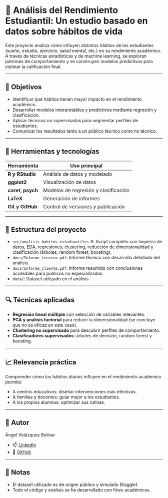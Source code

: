 # 🧠 Análisis del Rendimiento Estudiantil: Un estudio basado en datos sobre hábitos de vida

Este proyecto analiza cómo influyen distintos hábitos de los estudiantes (sueño, estudio, ejercicio, salud mental, etc.) en su rendimiento académico. A través de técnicas estadísticas y de machine learning, se exploran patrones de comportamiento y se construyen modelos predictivos para estimar la calificación final.

---

## 🎯 Objetivos

- Identificar qué hábitos tienen mayor impacto en el rendimiento académico.
- Desarrollar modelos interpretables y predictivos mediante regresión y clasificación.
- Aplicar técnicas no supervisadas para segmentar perfiles de estudiantes.
- Comunicar los resultados tanto a un público técnico como no técnico.

---

## 🧰 Herramientas y tecnologías

| Herramienta         | Uso principal                            |
|---------------------|-------------------------------------------|
| **R y RStudio**     | Análisis de datos y modelado              |
| **ggplot2**         | Visualización de datos                    |
| **caret, psych**    | Modelos de regresión y clasificación      |
| **LaTeX**           | Generación de informes                    |
| **Git y GitHub**    | Control de versiones y publicación        |

---

## 📁 Estructura del proyecto

- `src/analisis_habitos_estudiantiles.R`: Script completo con limpieza de datos, EDA, regresiones, clustering, reducción de dimensionalidad y clasificación (árboles, random forest, boosting).
- `docs/Informe_tecnico.pdf`: Informe técnico con desarrollo detallado del análisis.
- `docs/Informe_cliente.pdf`: Informe resumido con conclusiones accesibles para públicos no especializados.
- `data/`: Dataset utilizado en el análisis.

---

## 🔍 Técnicas aplicadas

- **Regresión lineal múltiple** con selección de variables relevantes.
- **PCA y análisis factorial** para reducir la dimensionalidad (se concluye que no es eficaz en este caso).
- **Clustering no supervisado** para descubrir perfiles de comportamiento.
- **Clasificadores supervisados**: árboles de decisión, random forest y boosting.

---

## 📈 Relevancia práctica

Comprender cómo los hábitos diarios influyen en el rendimiento académico permite:

- A centros educativos: diseñar intervenciones más efectivas.
- A familias y docentes: guiar mejor a los estudiantes.
- A los propios alumnos: optimizar sus rutinas.

---

## 👤 Autor

Ángel Velázquez Bolívar
- 📫 [LinkedIn](https://www.linkedin.com/in/angelvelazquezbolivar)  
- 💼 [GitHub](https://github.com/AngelV3l)

---

## 📌 Notas

- El dataset utilizado es de origen público y simulado (Kaggle).
- Todo el código y análisis se ha desarrollado con fines académicos.

